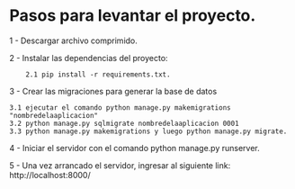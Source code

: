 <h1>Pasos para levantar el proyecto.</h1> 

1 - Descargar archivo comprimido.

2 - Instalar las dependencias del proyecto: 

        2.1 pip install -r requirements.txt.

3 - Crear las migraciones para generar la base de datos

    3.1 ejecutar el comando python manage.py makemigrations "nombredelaaplicacion"
    3.2 python manage.py sqlmigrate nombredelaaplicacion 0001
    3.3 python manage.py makemigrations y luego python manage.py migrate.

4 - Iniciar el servidor con el comando python manage.py runserver.

5 - Una vez arrancado el servidor, ingresar al siguiente link: http://localhost:8000/
